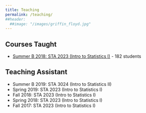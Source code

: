 ```yaml
---
title: Teaching
permalink: /teaching/
##header:
  ##image: "/images/griffin_floyd.jpg"
---
```

## Courses Taught
- [Summer B 2018: STA 2023 (Intro to Statistics I)](https://michaelkkim.github.io/teaching/sta2023) - 182 students

## Teaching Assistant
- Summer B 2019: STA 3024 (Intro to Statistics II)
- Spring 2019: STA 2023 (Intro to Statistics I)
- Fall 2018: STA 2023 (Intro to Statistics I)
- Spring 2018: STA 2023 (Intro to Statistics I)
- Fall 2017: STA 2023 (Intro to Statistics I)
